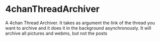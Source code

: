 # 4chanThreadArchiver
A 4chan Thread Archiver. It takes as argument the link of the thread you want to archive and it does it in the background asynchronously. It will archive all pictures and webms, but not the posts

